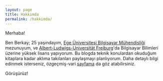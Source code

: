 ```yaml
---
layout: page
title: Hakkımda
permalink: /hakkimda/
---
```

Merhaba!

Ben Berkay; 25 yaşındayım, [Ege Üniversitesi Bilgisayar Mühendisliği][bilmuh] mezunuyum, ve [Albert-Ludwigs-Universität Freiburg][uni-freiburg]'da Bilgisayar Bilimleri üzerine yüksek lisans yapıyorum. Bu blogda teknik konulardan okuduğum kitaplara kadar aklıma takılanları paylaşmayı planlıyorum. Daha detaylı bilgi edinmek isterseniz, özgeçmiş-vari [sayfama][cagirme] da göz atabilirsiniz.

Görüşürüz!

[bilmuh]: https://bilmuh.ege.edu.tr
[uni-freiburg]: https://www.uni-freiburg.de
[cagirme]: https://cagir.me
